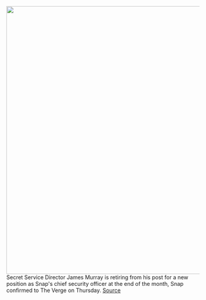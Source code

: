 <img src='https://cdn.vox-cdn.com/thumbor/Pb6U28QCMX8IZuSXtg5nDVKpmSw=/0x0:2040x1360/1200x800/filters:focal(857x517:1183x843)/cdn.vox-cdn.com/uploads/chorus_image/image/71062301/snapchat-stock-0959.0.0.jpg' width='700px' /><br/>
Secret Service Director James Murray is retiring from his post for a new position as Snap's chief security officer at the end of the month, Snap confirmed to The Verge on Thursday.
<a href='https://www.theverge.com/2022/7/7/23199144/snap-hires-head-of-us-secret-service'> Source <a/>